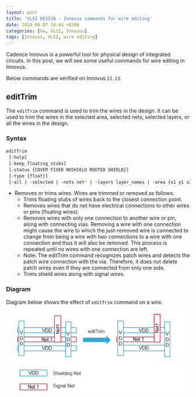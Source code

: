 ```yaml
---
layout: post
title: 'VLSI DESIGN - Innovus commands for wire editing'
date: 2024-08-07 14:44 +0200
categories: [hw, VLSI, Innovus]
tags: [Innovus, VLSI, wire editing]
---
```


Cadence Innovus is a powerful tool for physical design of integrated circuits. In this post, we will see some useful commands for wire editing in Innovus.

Below commands are verified on Innovus `22.13`.

## editTrim

The `editTrim` command is used to trim the wires in the design. It can be used to trim the wires in the selected area, selected nets, selected layers, or all the wires in the design.

### Syntax
``` bash
editTrim 
 [-help]
 [-keep_floating_stubs] 
 [-status {COVER FIXED NOSHIELD ROUTED SHIELD}] 
 [-type {float}] 
 [-all | -selected | -nets net* | -layers layer_names | -area {x1 y1 x2 y2}]
```

- Removes or trims wires. Wires are trimmed or removed as follows:
    - Trims floating stubs of wires back to the closest connection point.
    - Removes wires that do not have electrical connections to other wires or pins (floating wires).
    - Removes wires with only one connection to another wire or pin, along with connecting vias. Removing a wire with one connection might cause the wire to which the just-removed wire is connected to change from being a wire with two connections to a wire with one connection and thus it will also be removed. This process is repeated until no wires with one connection are left.
    - Note: The editTrim command recognizes patch wires and detects the patch wire connection with the via. Therefore, it does not delete patch wires even if they are connected from only one side.
    - Trims shield wires along with signal wires.


### Diagram
Diagram below shows the effect of `editTrim` command on a wire.

![editTrim](/assets/figs/editTrim_example_diagram.jpg)